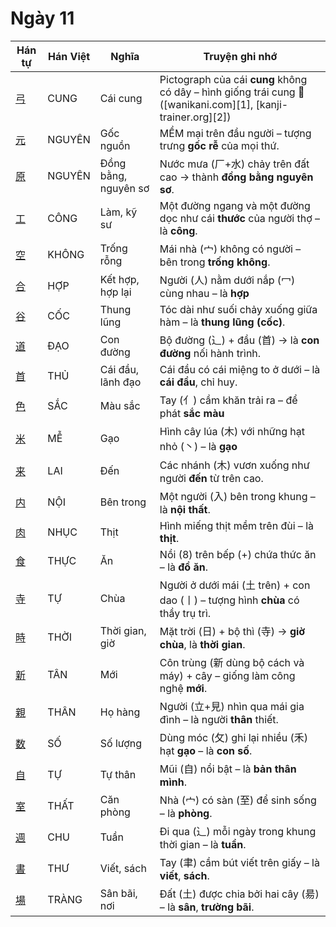 # Ngày 11

| Hán tự | Hán Việt | Nghĩa | Truyện ghi nhớ |
| ------------------------------------------------ | -------- | -------------------- | -------------------------------------------------------------------------------------------------------------- |
| [弓](https://mazii.net/vi-VN/search/kanji/javi/弓) | CUNG | Cái cung | Pictograph của cái **cung** không có dây – hình giống trái cung 🏹 ([wanikani.com][1], [kanji-trainer.org][2]) |
| [元](https://mazii.net/vi-VN/search/kanji/javi/元) | NGUYÊN | Gốc nguồn | MỀM mại trên đầu người – tượng trưng **gốc rễ** của mọi thứ. |
| [原](https://mazii.net/vi-VN/search/kanji/javi/原) | NGUYÊN | Đồng bằng, nguyên sơ | Nước mưa (厂+水) chảy trên đất cao → thành **đồng bằng nguyên sơ**. |
| [工](https://mazii.net/vi-VN/search/kanji/javi/工) | CÔNG | Làm, kỹ sư | Một đường ngang và một đường dọc như cái **thước** của người thợ – là **công**. |
| [空](https://mazii.net/vi-VN/search/kanji/javi/空) | KHÔNG | Trống rỗng | Mái nhà (宀) không có người – bên trong **trống không**. |
| [合](https://mazii.net/vi-VN/search/kanji/javi/合) | HỢP | Kết hợp, hợp lại | Người (人) nằm dưới nắp (冖) cùng nhau – là **hợp** |
| [谷](https://mazii.net/vi-VN/search/kanji/javi/谷) | CỐC | Thung lũng | Tóc dài như suối chảy xuống giữa hàm – là **thung lũng (cốc)**. |
| [道](https://mazii.net/vi-VN/search/kanji/javi/道) | ĐẠO | Con đường | Bộ đường (⻌) + đầu (首) → là **con đường** nối hành trình. |
| [首](https://mazii.net/vi-VN/search/kanji/javi/首) | THỦ | Cái đầu, lãnh đạo | Cái đầu có cái miệng to ở dưới – là **cái đầu**, chỉ huy. |
| [色](https://mazii.net/vi-VN/search/kanji/javi/色) | SẮC | Màu sắc | Tay (⺅) cầm khăn trải ra – để phát **sắc màu** |
| [米](https://mazii.net/vi-VN/search/kanji/javi/米) | MỄ | Gạo | Hình cây lúa (木) với những hạt nhỏ (丶) – là **gạo** |
| [来](https://mazii.net/vi-VN/search/kanji/javi/来) | LAI | Đến | Các nhánh (木) vươn xuống như người **đến** từ trên cao. |
| [内](https://mazii.net/vi-VN/search/kanji/javi/内) | NỘI | Bên trong | Một người (入) bên trong khung – là **nội thất**. |
| [肉](https://mazii.net/vi-VN/search/kanji/javi/肉) | NHỤC | Thịt | Hình miếng thịt mềm trên đùi – là **thịt**. |
| [食](https://mazii.net/vi-VN/search/kanji/javi/食) | THỰC | Ăn | Nồi (8) trên bếp (+) chứa thức ăn – là **đồ ăn**. |
| [寺](https://mazii.net/vi-VN/search/kanji/javi/寺) | TỰ | Chùa | Người ở dưới mái (土 trên) + con dao (丨) – tượng hình **chùa** có thầy trụ trì. |
| [時](https://mazii.net/vi-VN/search/kanji/javi/時) | THỜI | Thời gian, giờ | Mặt trời (日) + bộ thì (寺) → **giờ chùa**, là **thời gian**. |
| [新](https://mazii.net/vi-VN/search/kanji/javi/新) | TÂN | Mới | Côn trùng (新 dùng bộ cách và máy) + cây – giống làm công nghệ **mới**. |
| [親](https://mazii.net/vi-VN/search/kanji/javi/親) | THÂN | Họ hàng | Người (立+見) nhìn qua mái gia đình – là người **thân** thiết. |
| [数](https://mazii.net/vi-VN/search/kanji/javi/数) | SỐ | Số lượng | Dùng móc (攵) ghi lại nhiều (禾) hạt **gạo** – là **con số**. |
| [自](https://mazii.net/vi-VN/search/kanji/javi/自) | TỰ | Tự thân | Mũi (自) nổi bật – là **bản thân mình**. |
| [室](https://mazii.net/vi-VN/search/kanji/javi/室) | THẤT | Căn phòng | Nhà (宀) có sàn (至) để sinh sống – là **phòng**. |
| [週](https://mazii.net/vi-VN/search/kanji/javi/週) | CHU | Tuần | Đi qua (⻌) mỗi ngày trong khung thời gian – là **tuần**. |
| [書](https://mazii.net/vi-VN/search/kanji/javi/書) | THƯ | Viết, sách | Tay (聿) cầm bút viết trên giấy – là **viết**, **sách**. |
| [場](https://mazii.net/vi-VN/search/kanji/javi/場) | TRÀNG | Sân bãi, nơi | Đất (土) được chia bởi hai cây (昜) – là **sân**, **trường bãi**. |

